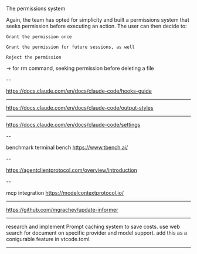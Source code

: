 
The permissions system

Again, the team has opted for simplicity and built a permissions system that seeks permission before executing an action. The user can then decide to:

    Grant the permission once

    Grant the permission for future sessions, as well

    Reject the permission

-> for rm command, seeking permission before deleting a file

--

<https://docs.claude.com/en/docs/claude-code/hooks-guide>

---

<https://docs.claude.com/en/docs/claude-code/output-styles>

---

<https://docs.claude.com/en/docs/claude-code/settings>

--

benchmark terminal bench
<https://www.tbench.ai/>

--

<https://agentclientprotocol.com/overview/introduction>

--

mcp integration
<https://modelcontextprotocol.io/>

---

<https://github.com/mgrachev/update-informer>

---

research and implement Prompt caching system to save costs. use web search for document on specific provider and model support. add this as a conigurable feature in vtcode.toml.

---
